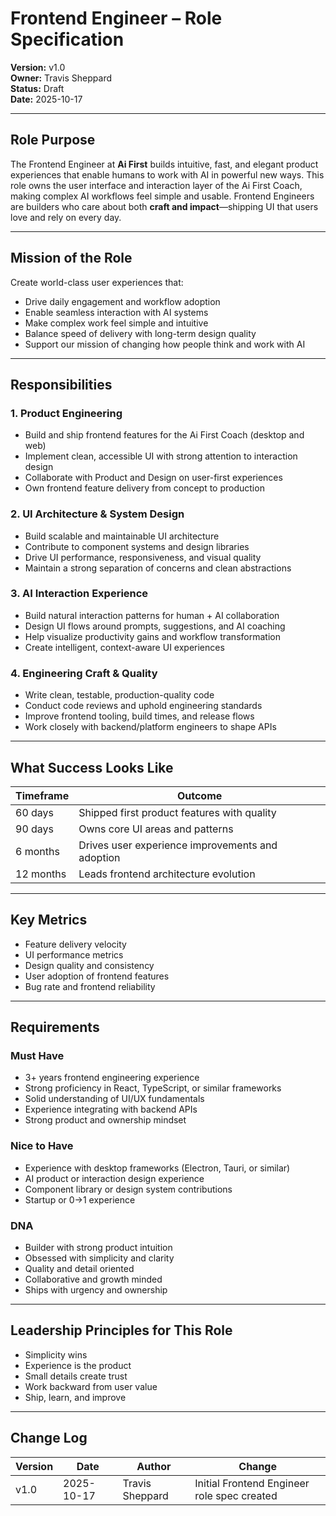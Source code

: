 

# Frontend Engineer – Role Specification

**Version:** v1.0  
**Owner:** Travis Sheppard  
**Status:** Draft  
**Date:** 2025-10-17  

---

## Role Purpose
The Frontend Engineer at **Ai First** builds intuitive, fast, and elegant product experiences that enable humans to work with AI in powerful new ways. This role owns the user interface and interaction layer of the Ai First Coach, making complex AI workflows feel simple and usable. Frontend Engineers are builders who care about both **craft and impact**—shipping UI that users love and rely on every day.

---

## Mission of the Role
Create world-class user experiences that:
- Drive daily engagement and workflow adoption
- Enable seamless interaction with AI systems
- Make complex work feel simple and intuitive
- Balance speed of delivery with long-term design quality
- Support our mission of changing how people think and work with AI

---

## Responsibilities

### 1. Product Engineering
- Build and ship frontend features for the Ai First Coach (desktop and web)
- Implement clean, accessible UI with strong attention to interaction design
- Collaborate with Product and Design on user-first experiences
- Own frontend feature delivery from concept to production

### 2. UI Architecture & System Design
- Build scalable and maintainable UI architecture
- Contribute to component systems and design libraries
- Drive UI performance, responsiveness, and visual quality
- Maintain a strong separation of concerns and clean abstractions

### 3. AI Interaction Experience
- Build natural interaction patterns for human + AI collaboration
- Design UI flows around prompts, suggestions, and AI coaching
- Help visualize productivity gains and workflow transformation
- Create intelligent, context-aware UI experiences

### 4. Engineering Craft & Quality
- Write clean, testable, production-quality code
- Conduct code reviews and uphold engineering standards
- Improve frontend tooling, build times, and release flows
- Work closely with backend/platform engineers to shape APIs

---

## What Success Looks Like
| Timeframe | Outcome |
|-----------|---------|
| 60 days | Shipped first product features with quality |
| 90 days | Owns core UI areas and patterns |
| 6 months | Drives user experience improvements and adoption |
| 12 months | Leads frontend architecture evolution |

---

## Key Metrics
- Feature delivery velocity
- UI performance metrics
- Design quality and consistency
- User adoption of frontend features
- Bug rate and frontend reliability

---

## Requirements

### Must Have
- 3+ years frontend engineering experience
- Strong proficiency in React, TypeScript, or similar frameworks
- Solid understanding of UI/UX fundamentals
- Experience integrating with backend APIs
- Strong product and ownership mindset

### Nice to Have
- Experience with desktop frameworks (Electron, Tauri, or similar)
- AI product or interaction design experience
- Component library or design system contributions
- Startup or 0→1 experience

### DNA
- Builder with strong product intuition
- Obsessed with simplicity and clarity
- Quality and detail oriented
- Collaborative and growth minded
- Ships with urgency and ownership

---

## Leadership Principles for This Role
- Simplicity wins
- Experience is the product
- Small details create trust
- Work backward from user value
- Ship, learn, and improve

---

## Change Log
| Version | Date | Author | Change |
|---------|------|--------|--------|
| v1.0 | 2025-10-17 | Travis Sheppard | Initial Frontend Engineer role spec created |